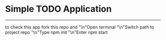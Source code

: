 # Simple TODO Application
______________________________________
to check this app fork this repo and
"\n"Open terminal 
"\n"Switch path to project repo
"\n"Type npm init 
"\n"Enter npm start
